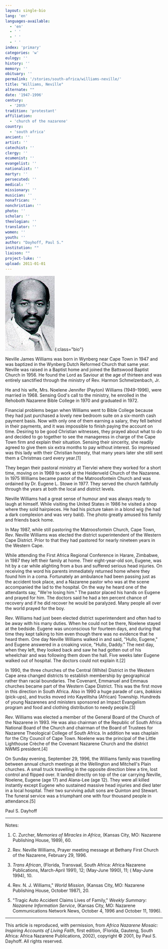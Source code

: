 ```yaml
---
layout: single-bio
lang: 'en'
languages-available:
  - 'en'
  - ' '
  - ' '
  - ' '
index: 'primary'
categories: 'w'
eulogy: ''
history: ''
memory: ''
obituary: ''
permalink: '/stories/south-africa/williams-neville/'
title: "Williams, Neville"
alternate: ""
date: '1947-1996'
century:
  - '20th'
tradition: 'protestant'
affiliation:
  - 'church of the nazarene'
country:
  - 'south africa'
ancient: ''
artist: ''
catechist: ''
clergy: ''
ecumenist: ''
evangelist: ''
nationalist: ''
martyr: ''
persecuted: ''
medical: ''
missionary: ''
musician: ''
nonafrican: ''
nonchristian: ''
photo: ''
scholar: ''
theologian: ''
translator: ''
women: ''
youth: ''
author: "Dayhoff, Paul S."
institution: ""
liaison: ""
project-luke: ''
upload: 2011-01-01
---
```


![Neville Williams](/images/bio-pics/southafrica/williams-neville/williams_neville.jpg){:class="bio"}

Neville James Williams was born in Wynberg near Cape Town in 1947 and was baptized in the Wynberg Dutch Reformed Church that same year.  Neville was raised in a Baptist home and joined the Battswood Baptist Church in 1956.  He found the Lord as Saviour at the age of thirteen and was entirely sanctified through the ministry of Rev. Harmon Schmelzenbach, Jr.

He and his wife, Mrs. Noelene Jennifer (Payton) Williams (1949-1996), were married in 1968.  Sensing God's call to the ministry, he enrolled in the Rehoboth Nazarene Bible College in 1970 and graduated in 1972.

Financial problems began when Williams went to Bible College because they had just purchased a lovely new bedroom suite on a six-month cash payment basis.  Now with only one of them earning a salary, they fell behind in their payments, and it was impossible to finish paying the account on time.  Desiring to be good Christian witnesses, they prayed about what to do and decided to go together to see the manageress in charge of the Cape Town firm and explain their situation.  Sensing their sincerity, she readily agreed to give them six extra months to pay without interest.  So impressed was this lady with their Christian honesty, that many years later she still sent them a Christmas card every year.[1]

They began their pastoral ministry at Tiervlei where they worked for a short time, moving on in 1969 to work at the Heidenveld Church of the Nazarene. In 1975 Williams became pastor of the Matroosfontein Church and was ordained by Dr. Eugene L. Stowe in 1977.  They served the church faithfully through the years at both the local and district levels.

Neville Williams had a great sense of humour and was always ready to laugh at himself.  While visiting the United States in 1986 he visited a shop where they sold hairpieces.  He had his picture taken in a blond wig (he had a dark complexion and was very bald).  The photo greatly amused his family and friends back  home.

In May 1987, while still pastoring the Matroosfontein Church, Cape Town, Rev. Neville Williams was elected the district superintendent of the Western Cape District.  Prior to that they had pastored for nearly nineteen years in the Western Cape.

While attending the First Africa Regional Conference in Harare, Zimbabwe, in 1987 they left their family at home.  Their eight-year-old son, Eugene, was hit by a car while alighting from a bus and suffered serious head injuries.  On receiving the word his parents immediately returned home where they found him in a coma.  Fortunately an ambulance had been passing just as the accident took place, and a Nazarene pastor who was at the scene accompanied the lad to the hospital.  On the way he heard one of the attendants say, "We're losing him."  The pastor placed his hands on Eugene and prayed for him.  The doctors said he had a ten percent chance of recovery and if he did recover he would be paralyzed.  Many people all over the world prayed for the boy.

Rev. Williams had just been elected district superintendent and often had to be away with his many duties. When he could not be there, Noelene stayed at the bedside.  Eugene was unconscious for fourteen days, and during that time they kept talking to him even though there was no evidence that he heard them.  One day Neville Williams walked in and said, "Hullo, Eugene," and Eugene answered in a croaking voice, "Hullo, Daddy."  The next day, when they left, they looked back and saw he had gotten out of his wheelchair and was following them down the hall.  Five weeks later Eugene walked out of hospital.  The doctors could not explain it.[2]

In 1990, the three churches of the Central (White) District in the Western Cape area changed districts to establish membership by geographical rather than racial boundaries.  The Covenant, Emmanuel and Emmaus churches became part of  the Western Cape District.  This was the first move in this direction in South Africa.  Also in 1990 a huge parade of cars, *bakkies* (pick-ups), and trucks moved into Kayelitsha (African) Township.  Hundreds of young Nazarenes and ministers sponsored an Impact Evangelism program and food and clothing distribution to needy people.[3]

Rev. Williams was elected a member of the General Board of the Church of the Nazarene in 1993. He was also chairman of the Republic of South Africa National Board of the Church and chairman of the Board of Trustees for Nazarene Theological College of South Africa.  In addition he was chaplain for the City Council of Cape Town.  Noelene was the principal of the Little Lighthouse Cr&egrave;che of the Covenant Nazarene Church and the district NWMS president.[4]

On Sunday evening, September 29, 1996, the Williams family was travelling between annual church meetings at the Wellington and Mitchell's Plain churches.  A small truck travelling in the opposite direction blew a tire, lost control and flipped over.  It landed directly on top of the car carrying Neville, Noelene, Eugene (age 17) and Alana-Lee (age 12).  They were all killed instantly except Eugene who sustained massive head injuries and died later in a local hospital.  Their two surviving adult sons are Quinton and Stewart. The funeral service was a triumphant one with four thousand people in attendance.[5]

Paul S. Dayhoff

---

Notes:

1.   C.  Zurcher, *Memories of Miracles in Africa*, (Kansas City, MO: Nazarene Publishing House, 1989), 60.

2. Rev. Neville Williams, Prayer meeting message at Bethany First Church of the Nazarene, February 29, 1996.

3. *Trans African*, (Florida, Transvaal, South Africa: Africa Nazarene Publications, March-April 1991), 12;  (May-June 1990), 11; ( May-June 1994), 10.

4. Rev. N. J. Williams," *World Mission*, (Kansas City, MO: Nazarene Publishing House, October 1987), 20.

5. "Tragic Auto Accident Claims Lives of Family,"  *Weekly Summary: Nazarene Information Service*, (Kansas City, MO: Nazarene Communications Network News, October 4, 1996 and October 11, 1996).

---

This article is reproduced, with permission, from *Africa Nazarene Mosaic: Inspiring Accounts of Living Faith*, first edition, (Florida, Gauteng, South Africa: Africa Nazarene Publications, 2002), copyright &copy; 2001, by Paul S. Dayhoff.  All rights reserved.